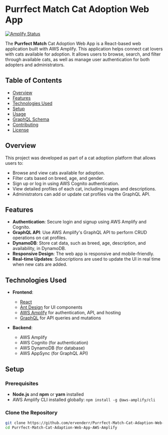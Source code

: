 # Purrfect Match Cat Adoption Web App

[![Amplify Status](https://img.shields.io/badge/amplify-aws-orange)](https://aws-amplify.github.io/)

The **Purrfect Match** Cat Adoption Web App is a React-based web application built with AWS Amplify. This application helps connect cat lovers with cats available for adoption. It allows users to browse, search, and filter through available cats, as well as manage user authentication for both adopters and administrators.

## Table of Contents

- [Overview](#overview)
- [Features](#features)
- [Technologies Used](#technologies-used)
- [Setup](#setup)
- [Usage](#usage)
- [GraphQL Schema](#graphql-schema)
- [Contributing](#contributing)
- [License](#license)

## Overview

This project was developed as part of a cat adoption platform that allows users to:

- Browse and view cats available for adoption.
- Filter cats based on breed, age, and gender.
- Sign up or log in using AWS Cognito authentication.
- View detailed profiles of each cat, including images and descriptions.
- Administrators can add or update cat profiles via the GraphQL API.

## Features

- **Authentication**: Secure login and signup using AWS Amplify and Cognito.
- **GraphQL API**: Use AWS Amplify's GraphQL API to perform CRUD operations on cat profiles.
- **DynamoDB**: Store cat data, such as breed, age, description, and availability, in DynamoDB.
- **Responsive Design**: The web app is responsive and mobile-friendly.
- **Real-time Updates**: Subscriptions are used to update the UI in real time when new cats are added.

## Technologies Used

- **Frontend**:
  - [React](https://reactjs.org/)
  - [Ant Design](https://ant.design/) for UI components
  - [AWS Amplify](https://aws.amazon.com/amplify/) for authentication, API, and hosting
  - [GraphQL](https://graphql.org/) for API queries and mutations

- **Backend**:
  - AWS Amplify
  - AWS Cognito (for authentication)
  - AWS DynamoDB (for database)
  - AWS AppSync (for GraphQL API)

## Setup

### Prerequisites

- **Node.js** and **npm** or **yarn** installed
- AWS Amplify CLI installed globally: `npm install -g @aws-amplify/cli`

### Clone the Repository

```bash
git clone https://github.com/ervenderr/Purrfect-Match-Cat-Adaption-Web-App-AWS-Amplify.git
cd Purrfect-Match-Cat-Adaption-Web-App-AWS-Amplify
